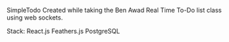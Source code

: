 SimpleTodo
Created while taking the Ben Awad Real Time To-Do list class using web sockets.

Stack:
React.js
Feathers.js
PostgreSQL